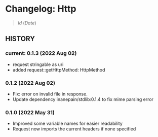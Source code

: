 # Changelog: Http

> $Id$ ($Date$)

## HISTORY

### current: 0.1.3 (2022 Aug 02)

- request stringable as uri
- added request::getHttpMethod: HttpMethod

### 0.1.2 (2022 Aug 02)

- Fix: error on invalid file in response.
- Update dependency inanepain/stdlib:0.1.4 to fix mime parsing error

### 0.1.0 (2022 May 31)

 - Improved some variable names for easier readability
 - Request now imports the current headers if none specified
